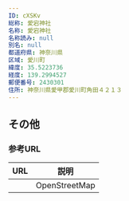 ```yaml
---
ID: cXSKv
総称: 愛宕神社
名称: 愛宕神社
名称読み: null
別名: null
都道府県: 神奈川県
区域: 愛川町
緯度: 35.5223736
経度: 139.2994527
郵便番号: 2430301
住所: 神奈川県愛甲郡愛川町角田４２１３
---
```


## その他

### 参考URL

| URL | 説明          |
| --- | ------------- |
|     | OpenStreetMap |
